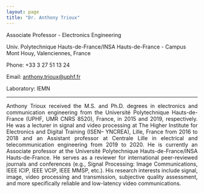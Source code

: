 ```yaml
---
layout: page
title: "Dr. Anthony Trioux"
---
```


Associate Professor - Electronics Engineering

Univ. Polytechnique Hauts-de-France/INSA Hauts-de-France - Campus Mont Houy, Valenciennes, France

Phone: +33 3 27 51 13 24

Email: <a href="mailto:anthony.trioux@uphf.fr">anthony.trioux@uphf.fr</a>

Laboratory: IEMN

---

<div style="text-align: justify"> Anthony Trioux received the M.S. and Ph.D. degrees in electronics and communication engineering from the Université Polytechnique Hauts-de-France (UPHF, UMR CNRS 8520), France, in 2015 and 2019, respectively. He was a lecturer in signal and video processing at The Higher Institute for Electronics and Digital Training (ISEN– YNCREA), Lille, France from 2016 to 2018 and an Assistant professor at Centrale Lille in electrical and telecommunication engineering from 2019 to 2020. He is currently an Associate professor at the Université Polytechnique Hauts-de-France/INSA Hauts-de-France. He serves as a reviewer for international peer-reviewed journals and conferences (e.g., Signal Processing: Image Communications, IEEE ICIP, IEEE VCIP, IEEE MMSP, etc.). His research interests include signal, image, video processing and transmission, subjective quality assessment, and more specifically reliable and low-latency video communications.</div>
